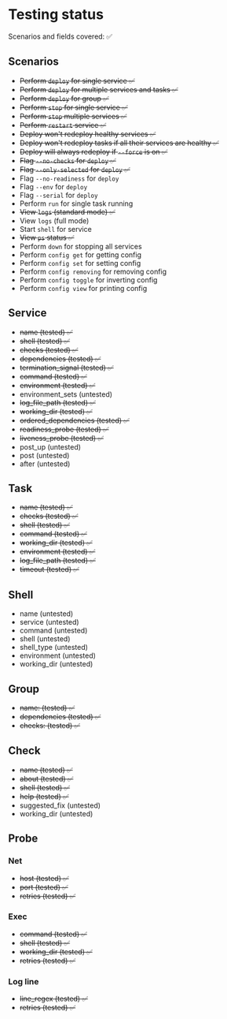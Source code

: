 # Testing status

Scenarios and fields covered: ✅

## Scenarios
- ~~Perform `deploy` for single service ✅~~
- ~~Perform `deploy` for multiple services and tasks ✅~~
- ~~Perform `deploy` for group ✅~~
- ~~Perform `stop` for single service ✅~~
- ~~Perform `stop` multiple services ✅~~
- ~~Perform `restart` service ✅~~
- ~~Deploy won't redeploy healthy services ✅~~
- ~~Deploy won't redeploy tasks if all their services are healthy ✅~~
- ~~Deploy will always redeploy if `--force` is on ✅~~
- ~~Flag `--no-checks` for `deploy` ✅~~
- ~~Flag `--only-selected` for `deploy` ✅~~
- Flag `--no-readiness` for `deploy`
- Flag `--env` for `deploy`
- Flag `--serial` for `deploy`
- Perform `run` for single task running
- ~~View `logs` (standard mode) ✅~~
- View `logs` (full mode)
- Start `shell` for service
- ~~View `ps` status ✅~~
- Perform `down` for stopping all services
- Perform `config get` for getting config
- Perform `config set` for setting config
- Perform `config removing` for removing config
- Perform `config toggle` for inverting config
- Perform `config view` for printing config

## Service
- ~~name (tested) ✅~~
- ~~shell (tested) ✅~~
- ~~checks (tested) ✅~~
- ~~dependencies (tested) ✅~~
- ~~termination_signal (tested) ✅~~
- ~~command (tested) ✅~~
- ~~environment (tested) ✅~~
- environment_sets (untested)
- ~~log_file_path (tested) ✅~~
- ~~working_dir (tested) ✅~~
- ~~ordered_dependencies (tested) ✅~~
- ~~readiness_probe (tested) ✅~~
- ~~liveness_probe (tested) ✅~~
- post_up (untested)
- post (untested)
- after (untested)

## Task
- ~~name (tested) ✅~~
- ~~checks (tested) ✅~~
- ~~shell (tested) ✅~~
- ~~command (tested) ✅~~
- ~~working_dir (tested) ✅~~
- ~~environment (tested) ✅~~
- ~~log_file_path (tested) ✅~~
- ~~timeout (tested) ✅~~

## Shell
- name (untested)
- service (untested)
- command (untested)
- shell (untested)
- shell_type (untested)
- environment (untested)
- working_dir (untested)

## Group
- ~~name: (tested)   ✅~~
- ~~dependencies (tested) ✅~~
- ~~checks: (tested) ✅~~

## Check
- ~~name (tested) ✅~~
- ~~about (tested) ✅~~
- ~~shell (tested) ✅~~
- ~~help (tested) ✅~~
- suggested_fix (untested)
- working_dir (untested)

## Probe

### Net
- ~~host (tested) ✅~~
- ~~port (tested) ✅~~
- ~~retries (tested) ✅~~

### Exec
- ~~command (tested) ✅~~
- ~~shell (tested) ✅~~
- ~~working_dir (tested) ✅~~
- ~~retries (tested) ✅~~

### Log line
- ~~line_regex (tested) ✅~~
- ~~retries (tested) ✅~~
